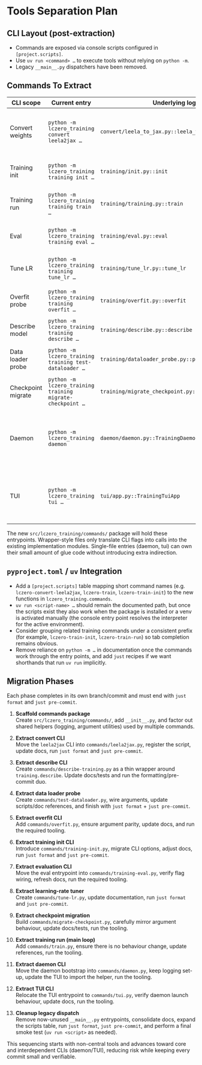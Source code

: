 # Tools Separation Plan

## CLI Layout (post-extraction)
- Commands are exposed via console scripts configured in `[project.scripts]`.
- Use `uv run <command> …` to execute tools without relying on `python -m`.
- Legacy `__main__.py` dispatchers have been removed.

## Commands To Extract

| CLI scope | Current entry | Underlying logic | Proposed new module | Style | Notes |
| --- | --- | --- | --- | --- | --- |
| Convert weights | `python -m lczero_training convert leela2jax …` | `convert/leela_to_jax.py::leela_to_jax_files` | `commands/leela2jax.py` | Wrapper | Only one subcommand; keep logic in `convert/` so tests remain unaffected. |
| Training init | `python -m lczero_training training init …` | `training/init.py::init` | `commands/training_init.py` | Wrapper | Heavy configuration/IO stays under `training/`. |
| Training run | `python -m lczero_training training train …` | `training/training.py::train` | `commands/training_run.py` | Wrapper | Start/stop logic is central, migrate later in plan. |
| Eval | `python -m lczero_training training eval …` | `training/eval.py::eval` | `commands/training_eval.py` | Wrapper | CLI arguments already map 1:1 to function inputs. |
| Tune LR | `python -m lczero_training training tune_lr …` | `training/tune_lr.py::tune_lr` | Wrapper | Produces CSV/plots; keep computational bits reusable. |
| Overfit probe | `python -m lczero_training training overfit …` | `training/overfit.py::overfit` | Wrapper | Mainly orchestration logic; wrapper keeps API stable. |
| Describe model | `python -m lczero_training training describe …` | `training/describe.py::describe` | Wrapper | Simple read-only command, safe early migration. |
| Data loader probe | `python -m lczero_training training test-dataloader …` | `training/dataloader_probe.py::probe_dataloader` | Wrapper | Good candidate for early extraction; minimal dependencies. |
| Checkpoint migrate | `python -m lczero_training training migrate-checkpoint …` | `training/migrate_checkpoint.py::migrate_checkpoint` | Wrapper | Needs careful option wiring; schedule after easier tools. |
| Daemon | `python -m lczero_training daemon` | `daemon/daemon.py::TrainingDaemon` | Single-file | Entry point only instantiates and runs the daemon; better to host the bootstrap in `commands/daemon.py` with logging config alongside. |
| TUI | `python -m lczero_training tui …` | `tui/app.py::TrainingTuiApp` | Single-file | The CLI should live in `commands/tui.py`, keeping awareness that it launches/controls the daemon over IPC. |

The new `src/lczero_training/commands/` package will hold these entrypoints.
Wrapper-style files only translate CLI flags into calls into the existing
implementation modules. Single-file entries (daemon, tui) can own their small
amount of glue code without introducing extra indirection.

## `pyproject.toml` / `uv` Integration
- Add a `[project.scripts]` table mapping short command names (e.g.
  `lczero-convert-leela2jax`, `lczero-train`, `lczero-train-init`) to the new
  functions in `lczero_training.commands`.
- `uv run <script-name> …` should remain the documented path, but once the
  scripts exist they also work when the package is installed or a venv is
  activated manually (the console entry point resolves the interpreter for the
  active environment).
- Consider grouping related training commands under a consistent prefix (for
  example, `lczero-train-init`, `lczero-train-run`) so tab completion remains
  obvious.
- Remove reliance on `python -m …` in documentation once the commands work
  through the entry points, and add `just` recipes if we want shorthands that
  run `uv run` implicitly.

## Migration Phases
Each phase completes in its own branch/commit and must end with `just format`
and `just pre-commit`.

1. **Scaffold commands package**  
   Create `src/lczero_training/commands/`, add `__init__.py`, and factor out
   shared helpers (logging, argument utilities) used by multiple commands.

2. **Extract convert CLI**  
   Move the `leela2jax` CLI into `commands/leela2jax.py`, register the
   script, update docs, run `just format` and `just pre-commit`.

3. **Extract describe CLI**  
   Create `commands/describe-training.py` as a thin wrapper around
   `training.describe`. Update docs/tests and run the formatting/pre-commit duo.

4. **Extract data loader probe**  
   Create `commands/test-dataloader.py`, wire arguments, update
   scripts/doc references, and finish with `just format` + `just pre-commit`.

5. **Extract overfit CLI**  
   Add `commands/overfit.py`, ensure argument parity, update docs,
   and run the required tooling.

6. **Extract training init CLI**  
   Introduce `commands/training-init.py`, migrate CLI options, adjust docs, run
   `just format` and `just pre-commit`.

7. **Extract evaluation CLI**  
   Move the eval entrypoint into `commands/training-eval.py`, verify flag
   wiring, refresh docs, run the required tooling.

8. **Extract learning-rate tuner**  
   Create `commands/tune-lr.py`, update documentation, run
   `just format` and `just pre-commit`.

9. **Extract checkpoint migration**  
   Build `commands/migrate-checkpoint.py`, carefully mirror argument
   behaviour, update docs/tests, run the tooling.

10. **Extract training run (main loop)**  
    Add `commands/train.py`, ensure there is no behaviour change, update
    references, run the tooling.

11. **Extract daemon CLI**  
    Move the daemon bootstrap into `commands/daemon.py`, keep logging set-up,
    update the TUI to import the helper, run the tooling.

12. **Extract TUI CLI**  
    Relocate the TUI entrypoint to `commands/tui.py`, verify daemon launch
    behaviour, update docs, run the tooling.

13. **Cleanup legacy dispatch**  
    Remove now-unused `__main__.py` entrypoints, consolidate docs, expand the
    scripts table, run `just format`, `just pre-commit`, and perform a final
    smoke test (`uv run <script>` as needed).

This sequencing starts with non-central tools and advances toward core and
interdependent CLIs (daemon/TUI), reducing risk while keeping every commit
small and verifiable.
